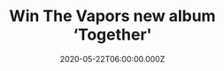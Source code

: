 ---
campaign-uuid: "c-9b3641ff-0183-4359-b329-107806e0f86d"
type: "Competition"
category: "Music"
date: "2020-05-22T06:00:00.000Z"
end-date: "2020-06-22T23:59:00.000Z"
disable-form: false
is_promoted: false
has_entry_page: true
title: "Win The Vapors new album ‘Together'"
competition-description: "<p>The Vapor' debut album was released in 1980 and featured\
  \ the massive hit, 'Turning Japanese', which reached number 3 in the UK singles\
  \ chart. Now, they are back with a brand new album called ‘Together’, the band's\
  \ first studio work since 'Magnets' back in 1981.</p>\n<p>Click below and it could\
  \ be yours.</p>\n"
hero-header: "Win The Vapors new album ‘Together'"
terms-confirmation: "N/A"
banner-img: "https://assets.expresslyapp.com/asset-c6521191-d7df-4879-af87-16afe82b707c.jpg"
logo-left-href: "aaa.nme.com"
logo-left-image: "https://assets.expresslyapp.com/asset-23163a8d-731b-4ebb-9913-24324a40bcaf.jpg"
logo-left-title: "NME AAA"
bg-image-hero: "https://assets.expresslyapp.com/asset-9e92a876-99dc-4d07-85c7-d265ad1ca666.jpg"
bg-image-first: "https://assets.expresslyapp.com/asset-5e9a5349-c470-4559-9b09-5e322a417f11.jpg"
section1-content: "<p>The Vapors debut album was released in 1980 and featured the\
  \ massive hit, 'Turning Japanese', which reached number 3 in the UK singles chart,\
  \ number 36 in the US Billboard Hot 100 and number 1 in Australia.</p>\n<p>'Together',\
  \ produced by Grammy and BRIT Award winner Steve Levine (Culture Club/The Clash),\
  \ is the band's first studio work since 'Magnets' back in 1981.We are giving away\
  \ a copy of their album to you.</p>\n<p>Click below and it could be yours.</p>\n"
entry-title: "Win The Vapors new album ‘Together'"
entry-content: "<p>Enter the draw to win The Vapors new album ‘Together’ by completing\
  \ the form below before 23:59 on the 22nd of June 2020.</p>\n"
has-winner: false
prize-description: "The Vapors new album ‘Together'"
special-conditions: "Multiple entries are allowed up to one every day.\r\n\r\nThis\
  \ competition is also available on: https://club.expressly.io/competitions/the-vapors-together"
country-restrictions:
- "GB"
---